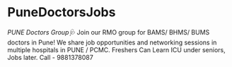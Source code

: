 # PuneDoctorsJobs
*PUNE Doctors Group🩺*  Join our RMO group for BAMS/ BHMS/ BUMS doctors in Pune!  We share job opportunities and networking sessions in multiple hospitals in PUNE / PCMC.   Freshers Can Learn ICU under seniors, Jobs later.  Call - 9881378087
